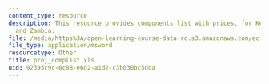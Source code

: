 ```yaml
---
content_type: resource
description: This resource provides components list with prices, for Kenya, Tanzania
  and Zambia.
file: /media/https%3A/open-learning-course-data-rc.s3.amazonaws.com/ec-721-wheelchair-design-in-developing-countries-spring-2009/92393c9c0c88e6d2a1d2c3b030bc5dda_proj_complist.xls
file_type: application/msword
resourcetype: Other
title: proj_complist.xls
uid: 92393c9c-0c88-e6d2-a1d2-c3b030bc5dda
---
```


